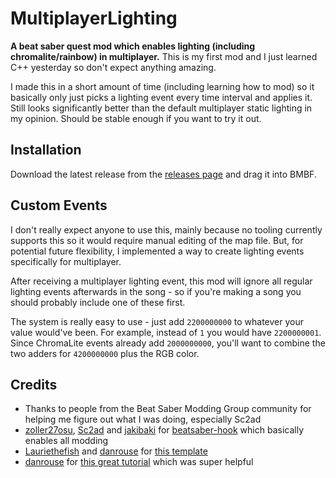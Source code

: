 # MultiplayerLighting

**A beat saber quest mod which enables lighting (including chromalite/rainbow) in multiplayer.** This is my first mod and I just learned C++ yesterday so don't expect anything amazing.

I made this in a short amount of time (including learning how to mod) so it basically only just picks a lighting event every time interval and applies it. Still looks significantly better than the default multiplayer static lighting in my opinion. Should be stable enough if you want to try it out.

## Installation

Download the latest release from the [releases page](https://github.com/kognise/mplighting/releases/latest) and drag it into BMBF.

## Custom Events

I don't really expect anyone to use this, mainly because no tooling currently supports this so it would require manual editing of the map file. But, for potential future flexibility, I implemented a way to create lighting events specifically for multiplayer.

After receiving a multiplayer lighting event, this mod will ignore all regular lighting events afterwards in the song - so if you're making a song you should probably include one of these first.

The system is really easy to use - just add `2200000000` to whatever your value would've been. For example, instead of `1` you would have `2200000001`. Since ChromaLite events already add `2000000000`, you'll want to combine the two adders for `4200000000` plus the RGB color.

## Credits

- Thanks to people from the Beat Saber Modding Group community for helping me figure out what I was doing, especially Sc2ad
- [zoller27osu](https://github.com/zoller27osu), [Sc2ad](https://github.com/Sc2ad) and [jakibaki](https://github.com/jakibaki) for [beatsaber-hook](https://github.com/sc2ad/beatsaber-hook) which basically enables all modding
- [Lauriethefish](https://github.com/Lauriethefish) and [danrouse](https://github.com/danrouse) for [this template](https://github.com/Lauriethefish/quest-mod-template)
- [danrouse](https://github.com/danrouse) for [this great tutorial](https://github.com/danrouse/beatsaber-quest-modding-guide) which was super helpful
